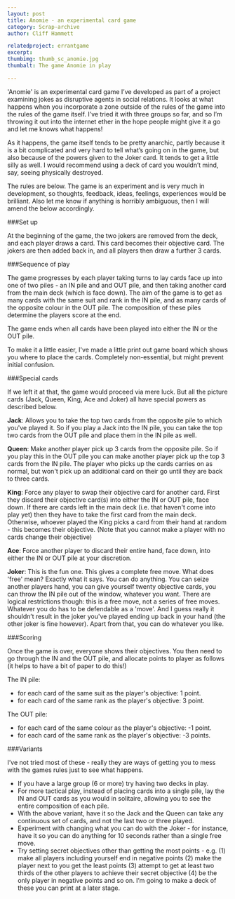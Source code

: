 ```yaml
---
layout: post
title: Anomie - an experimental card game
category: Scrap-archive
author: Cliff Hammett

relatedproject: errantgame
excerpt:
thumbimg: thumb_sc_anomie.jpg
thumbalt: The game Anomie in play

---
```

'Anomie' is an experimental card game I’ve developed as part of a project examining jokes as disruptive agents in social relations. It looks at what happens when you incorporate a zone outside of the rules of the game into the rules of the game itself. I’ve tried it with three groups so far, and so I’m throwing it out into the internet ether in the hope people might give it a go and let me knows what happens!

As it happens, the game itself tends to be pretty anarchic, partly because it is a bit complicated and very hard to tell what’s going on in the game, but also because of the powers given to the Joker card. It tends to get a little silly as well. I would recommend using a deck of card you wouldn’t mind, say, seeing physically destroyed.

The rules are below. The game is an experiment and is very much in development, so thoughts, feedback, ideas, feelings, experiences would be brilliant. Also let me know if anything is horribly ambiguous, then I will amend the below accordingly.

###Set up

At the beginning of the game, the two jokers are removed from the deck, and each player draws a card. This card becomes their objective card. The jokers are then added back in, and all players then draw a further 3 cards.

###Sequence of play

The game progresses by each player taking turns to lay cards face up into one of two piles - an IN pile and and OUT pile, and then taking another card from the main deck (which is face down). The aim of the game is to get as many cards with the same suit and rank in the IN pile, and as many cards of the opposite colour in the OUT pile. The composition of these piles determine the players score at the end.

The game ends when all cards have been played into either the IN or the OUT pile.

To make it a little easier, I've made a little print out game board which shows you where to place the cards. Completely non-essential, but might prevent initial confusion.

###Special cards

If we left it at that, the game would proceed via mere luck. But all the picture cards (Jack, Queen, King, Ace and Joker) all have special powers as described below.

**Jack**: Allows you to take the top two cards from the opposite pile to which you've played it. So if you play a Jack into the IN pile, you can take the top two cards from the OUT pile and place them in the IN pile as well.

**Queen**: Make another player pick up 3 cards from the opposite pile. So if you play this in the OUT pile you can make another player pick up the top 3 cards from the IN pile. The player who picks up the cards carries on as normal, but won't pick up an additional card on their go until they are back to three cards.

**King**: Force any player to swap their objective card for another card. First they discard their objective card(s) into either the IN or OUT pile, face down. If there are cards left in the main deck (i.e. that haven't come into play yet) then they have to take the first card from the main deck. Otherwise, whoever played the King picks a card from their hand at random - this becomes their objective. (Note that you cannot make a player with no cards change their objective)

**Ace**: Force another player to discard their entire hand, face down, into either the IN or OUT pile at your discretion.

**Joker**: This is the fun one. This gives a complete free move. What does 'free' mean? Exactly what it says. You can do anything. You can seize another players hand, you can give yourself twenty objective cards, you can throw the IN pile out of the window, whatever you want. There are logical restrictions though: this is a free move, not a series of free moves. Whatever you do has to be defendable as a 'move'. And I guess really it shouldn’t result in the joker you've played ending up back in your hand (the other joker is fine however). Apart from that, you can do whatever you like.

###Scoring

Once the game is over, everyone shows their objectives. You then need to go through the IN and the OUT pile, and allocate points to player as follows (it helps to have a bit of paper to do this!)

The IN pile:

- for each card of the same suit as the player's objective: 1 point.
- for each card of the same rank as the player's objective: 3 point.

The OUT pile:

- for each card of the same colour as the player's objective: -1 point.
- for each card of the same rank as the player's objective: -3 points.

###Variants

I’ve not tried most of these - really they are ways of getting you to mess with the games rules just to see what happens.

* If you have a large group (6 or more) try having two decks in play.
* For more tactical play, instead of placing cards into a single pile, lay the IN and OUT cards as you would in solitaire, allowing you to see the entire composition of each pile.
* With the above variant, have it so the Jack and the Queen can take any continuous set of cards, and not the last two or three played.
* Experiment with changing what you can do with the Joker - for instance, have it so you can do anything for 10 seconds rather than a single free move.
* Try setting secret objectives other than getting the most points - e.g. (1) make all players including yourself end in negative points (2) make the player next to you get the least points (3) attempt to get at least two thirds of the other players to achieve their secret objective (4) be the only player in negative points and so on. I’m going to make a deck of these you can print at a later stage.

